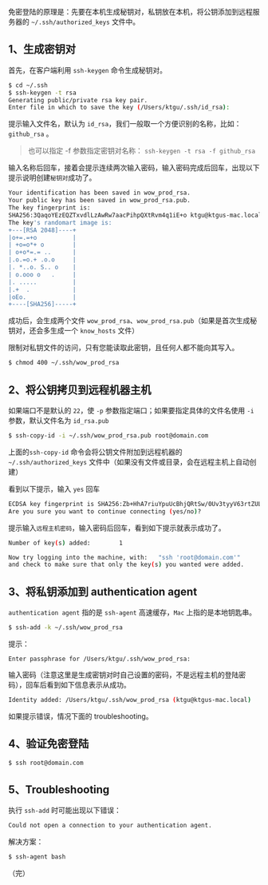 免密登陆的原理是：先要在本机生成秘钥对，私钥放在本机，将公钥添加到远程服务器的 `~/.ssh/authorized_keys` 文件中。



## 1、生成密钥对

首先，在客户端利用 `ssh-keygen` 命令生成秘钥对。

```sh
$ cd ~/.ssh
$ ssh-keygen -t rsa
Generating public/private rsa key pair.
Enter file in which to save the key (/Users/ktgu/.ssh/id_rsa):
```

提示输入文件名，默认为 `id_rsa`，我们一般取一个方便识别的名称，比如：`github_rsa` 。

> 也可以指定 -f 参数指定密钥对名称： `ssh-keygen -t rsa -f github_rsa`

输入名称后回车，接着会提示连续两次输入密码，输入密码完成后回车，出现以下提示说明创建`秘钥对`成功了。

```sh
Your identification has been saved in wow_prod_rsa.
Your public key has been saved in wow_prod_rsa.pub.
The key fingerprint is:
SHA256:3QaqoYEzEQZTxvdlLzAwRw7aacPihpQXtRvm4q1iE+o ktgu@ktgus-mac.local
The key's randomart image is:
+---[RSA 2048]----+
|o+=.=+o          |
| +o=o*+ o        |
| o+o*=.= ..      |
|.o.=o.+ .o.o     |
|. *..o. S.. o    |
| o.ooo o   .     |
|. .....          |
|.+  .            |
|oEo.             |
+----[SHA256]-----+
```

成功后，会生成两个文件 `wow_prod_rsa`、`wow_prod_rsa.pub`（如果是首次生成秘钥对，还会多生成一个 `know_hosts` 文件）

限制对私钥文件的访问，只有您能读取此密钥，且任何人都不能向其写入。

```sh
$ chmod 400 ~/.ssh/wow_prod_rsa
```



## 2、将公钥拷贝到远程机器主机

如果端口不是默认的 `22`，使 `-p` 参数指定端口；如果要指定具体的文件名使用 `-i` 参数，默认文件名为 `id_rsa.pub`

```sh
$ ssh-copy-id -i ~/.ssh/wow_prod_rsa.pub root@domain.com
```

上面的`ssh-copy-id` 命令会将公钥文件附加到远程机器的 `~/.ssh/authorized_keys` 文件中（如果没有文件或目录，会在远程主机上自动创建）

看到以下提示，输入 `yes` 回车

```sh
ECDSA key fingerprint is SHA256:Zb+HhA7riuYpuUcBhjQRtSw/0Uv3tyyV63rtZULjy78.
Are you sure you want to continue connecting (yes/no)?
```

提示输入`远程主机密码`，输入密码后回车，看到如下提示就表示成功了。

```sh
Number of key(s) added:        1

Now try logging into the machine, with:   "ssh 'root@domain.com'"
and check to make sure that only the key(s) you wanted were added.
```



## 3、将私钥添加到 authentication agent

`authentication agent` 指的是 `ssh-agent` 高速缓存，`Mac` 上指的是本地钥匙串。

```sh
$ ssh-add -k ~/.ssh/wow_prod_rsa
```

提示：

```
Enter passphrase for /Users/ktgu/.ssh/wow_prod_rsa:
```

输入密码（注意这里是生成密钥对时自己设置的密码，不是远程主机的登陆密码），回车后看到如下信息表示从成功。

```sh
Identity added: /Users/ktgu/.ssh/wow_prod_rsa (ktgu@ktgus-mac.local)
```

如果提示错误，情况下面的 troubleshooting。



## 4、验证免密登陆

```sh
$ ssh root@domain.com
```



## 5、Troubleshooting

执行 `ssh-add` 时可能出现以下错误：

```sh
Could not open a connection to your authentication agent.
```

解决方案：

```sh
$ ssh-agent bash
```



（完）